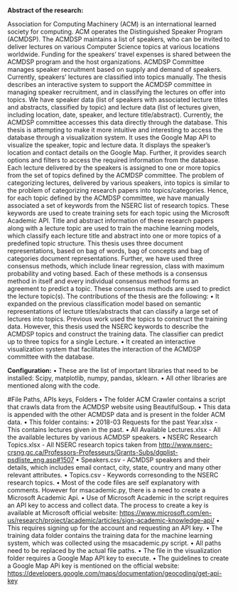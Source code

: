 **Abstract of the research:**

Association for Computing Machinery (ACM) is an international learned society for computing. ACM operates the Distinguished Speaker Program (ACMDSP). The ACMDSP maintains a list of speakers, who can be invited to deliver lectures on various Computer Science topics at various locations worldwide. Funding for the speakers’ travel expenses is shared between the ACMDSP program and the host organizations. ACMDSP Committee manages speaker recruitment based on supply and demand of speakers. Currently, speakers’ lectures are classified into topics manually. The thesis describes an interactive system to support the ACMDSP committee in managing speaker recruitment, and in classifying the lectures on offer into topics. We have speaker data (list of speakers with associated lecture titles and abstracts, classified by topic) and lecture data (list of lectures given, including location, date, speaker, and lecture title/abstract). Currently, the ACMDSP committee accesses this data directly through the database. This thesis is attempting to make it more intuitive and interesting to access the database through a visualization system. It uses the Google Map API to visualize the speaker, topic and lecture data. It displays the speaker’s location and contact details on the Google Map. Further, it provides search options and filters to access the required information from the database. Each lecture delivered by the speakers is assigned to one or more topics from the set of topics defined by the ACMDSP committee. The problem of categorizing lectures, delivered by various speakers, into topics is similar to the problem of categorizing research papers into topics/categories. Hence, for each topic defined by the ACMDSP committee, we have manually associated a set of keywords from the NSERC list of research topics. These keywords are used to create training sets for each topic using the Microsoft Academic API. Title and abstract information of these research papers along with a lecture topic are used to train the machine learning models, which classify each lecture title and abstract into one or more topics of a predefined topic structure. This thesis uses three document representations, based on bag of words, bag of concepts and bag of categories document representations. Further, we have used three consensus methods, which include linear regression, class with maximum probability and voting based. Each of these methods is a consensus method in itself and every individual consensus method forms an agreement to predict a topic. These consensus methods are used to predict the lecture topic(s). The contributions of the thesis are the following: • It expanded on the previous classification model based on semantic representations of lecture titles/abstracts that can classify a large set of lectures into topics. Previous work used the topics to construct the training data. However, this thesis used the NSERC keywords to describe the ACMDSP topics and construct the training data. The classifier can predict up to three topics for a single Lecture. • It created an interactive visualization system that facilitates the interaction of the ACMDSP committee with the database.

**Configuration:**
• These are the list of important libraries that need to be installed: Scipy, matplotlib, numpy, pandas, sklearn.
• All other libraries are mentioned along with the code.

#File Paths, APIs keys, Folders
• The folder ACM Crawler contains a script that crawls data from the ACMDSP website using BeautifulSoup.
• This data is appended with the other ACMDSP data and is present in the folder ACM data.
• This folder contains:
	• 2018-03 Requests for the past Year.xlsx - This contains lectures given in the past.
	• All Available Lectures.xlsx - All the available lectures by various ACMDSP speakers.
	• NSERC Research Topics.xlsx - All NSERC research topics taken from http://www.nserc-crsng.gc.ca/Professors-Professeurs/Grants-Subs/dgplist-psdliste_eng.asp#1507
	• Speakers.csv - ACMDSP speakers and their details, which includes email contact, city, state, country and many other relevant attributes.
	• Topics.csv - Keywords corresonding to the NSERC research topics.
• Most of the code files are self explanatory with comments. However for msacademic.py, there is a need to create a Microsoft Academic Api.
• Use of Microsoft Academic in the script requires an API key to access and collect data. The process to create a key is available at Microsoft official website:
  https://www.microsoft.com/en-us/research/project/academic/articles/sign-academic-knowledge-api/
• This requires signing up for the account and requesting an API key.
• The training data folder contains the training data for the machine learning system, which was collected using the msacademic.py script.
• All paths need to be replaced by the actual file paths.
• The file in the visualization folder requires a Google Map API key to execute.
• The guidelines to create a Google Map APi key is mentioned on the official website: https://developers.google.com/maps/documentation/geocoding/get-api-key
